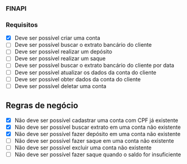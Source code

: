 ### FINAPI

### Requisitos
- [X] Deve ser possível criar uma conta
- [ ] Deve ser possível buscar o extrato bancário do cliente
- [ ] Deve ser possível realizar um depósito
- [ ] Deve ser possível realizar um saque 
- [ ] Deve ser possível buscar o extrato bancário do cliente por data
- [ ] Deve ser possível atualizar os dados da conta do cliente
- [ ] Deve ser possível obter dados da conta do cliente
- [ ] Deve ser possível deletar uma conta

## Regras de negócio

- [X] Não deve ser possível cadastrar uma conta com CPF já existente
- [X] Não deve ser possível buscar extrato em uma conta não existente
- [X] Não deve ser possível fazer depósito em uma conta não existente
- [ ] Não deve ser possível fazer saque em uma conta não existente
- [ ] Não deve ser possível excluir uma conta não existente
- [ ] Não deve ser possível fazer saque quando o saldo for insuficiente
